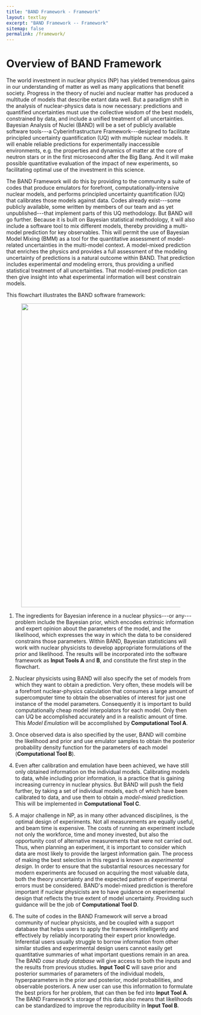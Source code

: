 ```yaml
---
title: "BAND Framework - Framework"
layout: textlay
excerpt: "BAND Framework -- Framework"
sitemap: false
permalink: /framework/
---
```


# Overview of BAND Framework

<p>
The world investment in nuclear physics (NP) has yielded tremendous gains in our understanding of matter as well as many applications that benefit society. Progress in the theory of nuclei and nuclear matter has produced a multitude of models that describe extant data well. But a paradigm shift in the analysis of nuclear-physics data is now necessary: predictions and quantified uncertainties must use the collective wisdom of the best models, constrained by data, and include a unified treatment of all uncertainties.
Bayesian Analysis of Nuclei (BAND) will be a set of publicly available software tools---a Cyberinfrastructure Framework---designed to facilitate principled uncertainty quantification (UQ) with multiple nuclear models. It will enable reliable predictions for experimentally inaccessible environments, e.g. the properties and dynamics of matter at the core of neutron stars or in the first microsecond after the Big Bang. And it will make possible quantitative evaluation of the impact of new experiments, so facilitating optimal use of the investment in this science. 
</p>

<p>
The BAND Framework will do this by providing to the community a suite of codes that produce emulators for forefront, computationally-intensive nuclear models, and performs principled uncertainty quantification (UQ) that calibrates those models against data. Codes already exist---some publicly available, some written by members of our team and as yet unpublished---that implement parts of this UQ methodology. But BAND will go further. Because it is built on 
Bayesian statistical methodology, it will also include a software tool to mix different models, thereby providing a multi-model prediction for key observables. This will permit the use of Bayesian Model Mixing (BMM) as a tool for the quantitative assessment of model-related uncertainties in the multi-model context. A model-mixed prediction that enriches the physics and provides a full assessment of the modeling uncertainty of predictions is a natural outcome within BAND. That prediction includes experimental <em>and</em> modeling errors, thus providing a unified statistical treatment of all uncertainties. That model-mixed prediction can then give insight into what experimental information will best constrain models. 
</p>

<p>
This flowchart illustrates the BAND software framework: 

<figure class="fourth" style="text-align:center">
  <img src="{{ site.url }}{{ site.baseurl }}/images/frameworkpic/flowchart_website_v4.png" style="width: 810px">
</figure>
</p>

1. The ingredients for Bayesian inference in a nuclear physics---or any---problem include the Bayesian prior, which encodes extrinsic information and expert opinion about the parameters of the model, and the likelihood, which expresses the way in which the data to be considered constrains those parameters.
Within BAND, Bayesian statisticians will work with nuclear physicists to develop appropriate formulations of the prior and likelihood. The results will be incorporated into the software framework as <b>Input Tools A</b> and <b>B</b>, and constitute the first step in the flowchart. 

1. Nuclear physicists using BAND will also specify the set of models from which they want to obtain a prediction. Very often, these models will be a forefront nuclear-physics calculation that consumes a large amount of supercomputer time to obtain the observables of interest for just one instance of the model parameters. Consequently it is important to build computationally cheap model interpolators for each model. Only then can UQ be accomplished accurately and in a realistic amount of time. This <i>Model Emulation</i> will be accomplished by <b>Computational Tool A</b>.

1. Once observed data is also specified by the user, BAND will combine the likelihood and prior and use emulator samples to obtain
the posterior probability density function for the parameters of each model (<b>Computational Tool B</b>). 

1. Even after calibration and emulation have been achieved, we have still only obtained information on the individual models. Calibrating models to data, while including prior information, is a practice that is gaining increasing currency in nuclear physics. But BAND will push the field further, by taking a set of individual models, each of which have been calibrated to data, and use them to obtain a <i>model-mixed</i> prediction. This will be implemented in <b>Computational Tool C</b>. 

1. A major challenge in NP, as in many other advanced disciplines, is the optimal design of experiments.
Not all measurements are equally useful, and beam time is expensive.
The costs of running an experiment include not only the workforce, time and money invested, but also the opportunity cost of alternative measurements that were not carried out.
Thus, when planning an experiment, it is important to consider which data are most likely to provide the largest information gain.  The process of making the best selection in this regard is known as <i>experimental design</i>.
In order to ensure that the substantial resources necessary for modern experiments are focused on acquiring the most valuable data, both the theory uncertainty and the expected pattern of experimental errors must be considered.
BAND's model-mixed prediction is therefore important if nuclear physicists are to have  guidance on experimental design that reflects the true extent of model uncertainty. Providing such guidance will be the job of <b>Computational Tool D</b>. 

1. The suite of codes in the BAND Framework will serve a broad community of nuclear physicists, and be coupled with a support database that helps users to apply the framework intelligently and effectively by reliably incorporating their expert prior knowledge.
Inferential users usually struggle to borrow information from other similar studies and experimental design users cannot easily get quantitative summaries of what important questions remain in an area.  The BAND <i>case study database</i> will give access to both the inputs and the results from previous studies.   <b>Input Tool C</b> will save prior and posterior summaries of parameters of the individual models, hyperparameters in the prior and posterior, model probabilities, and observable posteriors.   A new user can 
use this information to formulate the best priors for her problem, that can then be fed into <b>Input Tool A</b>.  The BAND Framework's storage of this data also means that likelihoods can be standardized to improve the reproducibility in <b>Input Tool B</b>.
